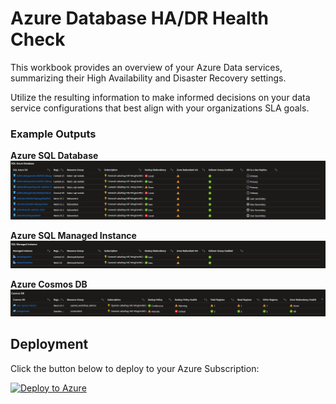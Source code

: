 # Azure Database HA/DR Health Check

This workbook provides an overview of your Azure Data services, summarizing 
their High Availability and Disaster Recovery settings. 

Utilize the resulting information to make informed decisions on your data service
configurations that best align with your organizations SLA goals.

### Example Outputs

**Azure SQL Database**
![Azure SQL Database](./images/health_check_sql_example.png)

**Azure SQL Managed Instance**
![Azure SQL Managed Instance](./images/health_check_sqlmi_example.png)

**Azure Cosmos DB**
![Azure Cosmos DB](./images/health_check_cosmosdb_example.png)

## Deployment
Click the button below to deploy to your Azure Subscription:

[![Deploy to Azure](https://aka.ms/deploytoazurebutton)](https://portal.azure.com/#create/Microsoft.Template/uri/https%3A%2F%2Fraw.githubusercontent.com%2FSMC-Presales-Accelerators%2Fdatabase-hadr-health-check%2Fmain%2Fdeploy.json)